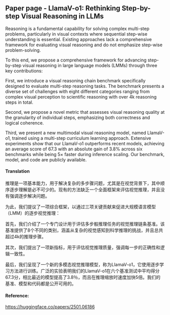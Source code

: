 ## Paper page - LlamaV-o1: Rethinking Step-by-step Visual Reasoning in LLMs

Reasoning is a fundamental capability for solving complex multi-step problems, particularly in visual contexts where sequential step-wise understanding is essential. Existing approaches lack a comprehensive framework for evaluating visual reasoning and do not emphasize step-wise problem-solving.

To this end, we propose a comprehensive framework for advancing step-by-step visual reasoning in large language models (LMMs) through three key contributions:

First, we introduce a visual reasoning chain benchmark specifically designed to evaluate multi-step reasoning tasks. The benchmark presents a diverse set of challenges with eight different categories ranging from complex visual perception to scientific reasoning with over 4k reasoning steps in total.

Second, we propose a novel metric that assesses visual reasoning quality at the granularity of individual steps, emphasizing both correctness and logical coherence.

Third, we present a new multimodal visual reasoning model, named LlamaV-o1, trained using a multi-step curriculum learning approach. Extensive experiments show that our LlamaV-o1 outperforms recent models, achieving an average score of 67.3 with an absolute gain of 3.8% across six benchmarks while being 5× faster during inference scaling. Our benchmark, model, and code are publicly available.

#### Translation 

<document>
推理是一项基本能力，用于解决复杂的多步骤问题，尤其是在视觉背景下，其中顺序逐步理解是必不可少的。现有的方法缺乏一个全面框架来评估视觉推理，并且没有强调逐步解决问题。

为此，我们提议了一项综合框架，以通过三项关键贡献来促进大规模语言模型（LMM）的逐步视觉推理：

首先，我们介绍了一个专门设计用于评估多步骰推理任务的视觉推理链条基准。该基准提供了8个不同的类别，涵盖从复杂的视觉感知到科学推理的挑战，并且总共超过4k的推理步骤。

其次，我们提出了一项新指标，用于评估视觉推理质量，强调每一步的正确性和逻辑一致性。

最后，我们呈现了一个新的多模态视觉推理模型，称为LlamaV-o1，它使用逐步学习方法进行训练。广泛的实验表明我们的LlamaV-o1在六个基准测试中平均得分67.3分，相比最近的模型提高了3.8％，而且在推理缩放时速度加快5倍。我们的基准、模型和代码都是公开可用的。
</document>

#### Reference: 

https://huggingface.co/papers/2501.06186
